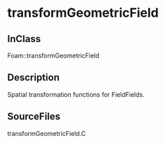 # transformGeometricField 
## InClass
Foam::transformGeometricField

## Description
Spatial transformation functions for FieldFields.

## SourceFiles
transformGeometricField.C

